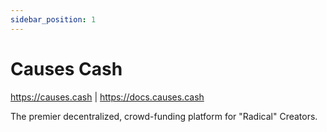 ```yaml
---
sidebar_position: 1
---
```


# Causes Cash

https://causes.cash | https://docs.causes.cash

The premier decentralized, crowd-funding platform for "Radical" Creators.
